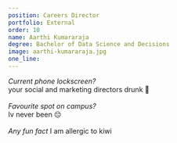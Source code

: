 ```yaml
---
position: Careers Director
portfolio: External
order: 10
name: Aarthi Kumararaja
degree: Bachelor of Data Science and Decisions
image: aarthi-kumararaja.jpg
one_line:
---
```

*Current phone lockscreen?*
<br>
your social and marketing directors drunk 💜
<br><br>
*Favourite spot on campus?*
<br>
Iv never been 😔
<br><br>
*Any fun fact*
I am allergic to kiwi